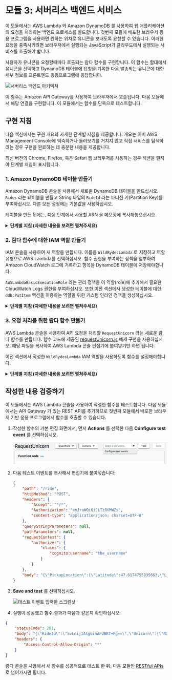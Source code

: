 # 모듈 3: 서버리스 백엔드 서비스

이 모듈에서는 AWS Lambda 와 Amazon DynamoDB 를 사용하여 웹 애플리케이션의 요청을 처리하는 백엔드 프로세스를 빌드합니다. 첫번째 모듈에 배포한 브라우저 응용 프로그램을 사용하면 원하는 위치로 유니콘을 보내도록 요청할 수 있습니다. 이러한 요청을 충족시키려면 브라우저에서 실행되는 JavaScript가 클라우드에서 실행되는 서비스를 호출해야 합니다.

사용자가 유니콘을 요청할때마다 호출되는 람다 함수를 구현합니다. 이 함수는 함대에서 유니콘을 선택하고 DynamoDB 테이블에 요청을 기록한 다음 발송되는 유니콘에 대한 세부 정보를 프론트엔드 응용프로그램에 응답합니다.

![서버리스 백엔드 아키텍쳐](../images/serverless-backend-architecture.png)

이 함수는 Amazon API Gateway를 사용하여 브라우저에서 호출됩니다. 다음 모듈에서 해당 연결을 구현합니다. 이 모듈에서는 함수를 단독으로 테스트합니다.

## 구현 지침

다음 섹션에서는 구현 개요와 자세한 단계별 지침을 제공합니다. 개요는 이미 AWS Management Console에 익숙하거나 둘러보기를 거치지 않고 직접 서비스를 탐색하려는 경우 구현을 완료하는 데 충분한 내용을 제공합니다.

최신 버전의 Chrome, Firefox, 혹은 Safari 웹 브라우저를 사용하는 경우 섹션을 펼쳐야 단계별 지침이 표시됩니다.

### 1. Amazon DynamoDB 테이블 만들기

Amazon DynamoDB 콘솔을 사용해서 새로운 DynamoDB 테이블을 만드십시오. `Rides` 라는 테이블을 만들고 String 타입의 `RideId` 라는 파티션 키(Partition Key)를 부여하십시오. 다른 모든 설정에는 기본값을 사용하십시오.

테이블을 만든 뒤에는, 다음 단계에서 사용할 ARN 을 메모장에 복사해놓으십시오.

<details>
<summary><strong>단계별 지침 (자세한 내용을 보려면 펼쳐주세요)</strong></summary><p>

1. AWS Management 콘솔에서, **Services** 를 선택한 다음 데이터베이스에서 **DynamoDB** 를 선택하십시오.

1. **Create table** 을 선택하십시오.

1. **Table name** 에 `Rides` 를 입력하십시오.

1. **Partition key** 에 대해 `RideId` 키 유형(key type) 으로 **String** 을 선택하십시오.

1. **Use default settings** 체크박스를 선택하고 **Create** 을 선택하십시오.

    ![테이블 만들기 스크린샷](../images/ddb-create-table.png)

1. 새 테이블의 개요 섹션 아래로 스크롤해서 **ARN** 을 확인하십시오. 다음 섹션에서 이것을 사용할 것입니다. 미리 메모장에 복사해놓는게 좋습니다.

</p></details>


### 2. 람다 함수에 대한 IAM 역할 만들기
IAM 콘솔을 사용하여 새 역할을 만듭니다. 이름을 `WildRydesLambda` 로 지정하고 역할 유형으로 AWS Lambda를 선택하십시오. 함수 권한을 부여하는 정책을 첨부하여 Amazon CloudWatch 로그에 기록하고 항목을 DynamoDB 테이블에 저장해야합니다.

`AWSLambdaBasicExecutionRole` 라는 관리 정책을 이 역할(role)에 추가해서 필요한 CloudWatch Logs 권한을 부여하십시오. 또한 이전 섹션에서 생성한 테이블에 대한 `ddb:PutItem` 액션을 허용하는 역할을 위한 커스텀 인라인 정책을 생성하십시오.

<details>
<summary><strong>단계별 지침 (자세한 내용을 보려면 펼쳐주세요)</strong></summary><p>

1. AWS Management Console 에서 **Services** 를 선택한 다음, Security, Identity & Compliance 섹션에서 **IAM** 을 선택하십시오.

1. 왼쪽 네비게이션바에서 **Roles** 을 선택하고 **Create new role** 를 선택하십시오.

1. 역할 유형(role type)으로 **AWS Lambda** 를 선택하십시오.

    **참고:** 역할 유형(role type)을 선택하면 AWS가 사용자를 대신해서 이 역할을 맡을 수 있도록 역할에 대한 신뢰 정책(trust policy)이 자동으로 생성됩니다. CLI, AWS CloudFormation 또는 다른 메커니즘을 사용해서 이 역할을 작성하는 경우 직접 신뢰 정책(trust policy)을 지정합니다.

1. **Filter** 압력란에 `AWSLambdaBasicExecutionRole` 를 입력하고 해당 역할 옆의 확인란을 선택하십시오.

1. **Next Step** 을 선택하십시오.

1. **Role name** 에 `WildRydesLambda` 를 입력하십시오.

1. **Create role** 을 선택하십시오.

1. 역할 페이지의 필터 입력칸에 `WildRydesLambda` 를 입력하고 방금 작성한 역할을 선택하십시오.

1. Permissions 탭에서 **Inline Policies** 섹션을 확장하고 **click here** 링크를 선택해서 새 인라인 정책을 만드십시오.

   ![인라인 정책 스크린샷](../images/inline-policies.png)

1. **Policy Generator** 가 선택되어 있는지 확인하고 **Select** 을 선택하십시오.

1. **AWS Service** 드롭다운 메뉴에서 **Amazon DynamoDB** 를 선택하십시오.

1. Actions 목록에서 **PutItem** 를 선택하십시오.

1. 이전 섹션에서 작성한 테이블의 ARN을 **Amazon Resource Name (ARN)** 입력칸에 붙여 넣으십시오.

    ![정책 생성기 스크린샷](../images/policy-generator.png)

1. **Add Statement** 를 선택하십시오.

1. **Next Step** 울 선택한 다음 **Apply Policy** 를 선택하십시오.

</p></details>

### 3. 요청 처리를 위한 람다 함수 만들기
AWS Lambda 콘솔을 사용하여 API 요청을 처리할 `RequestUnicorn` 라는 새로운 람다 함수를 만듭니다. 함수 코드에 제공된 [requestUnicorn.js](requestUnicorn.js) 예제 구현을 사용하십시오. 해당 파일을 복사하여 AWS Lambda 콘솔 편집기에 붙여넣기만 하면 됩니다.

이전 섹션에서 작성한 `WildRydesLambda` IAM 역할을 사용하도록 함수를 설정해야합니다.

<details>
<summary><strong>단계별 지침 (자세한 내용을 보려면 펼쳐주세요)</strong></summary><p>

1. **Services** 를 선택한 다음 Compute 섹션에서 **Lambda** 를 선택하십시오.

1. **Create a Lambda function** 를 선택하십시오.

1. **Author from scratch** 버튼을 선택하십시오.

1. 트리거를 지금 설정하지 마십시오. **Next** 를 선택하여 함수를 정의하는 부분을 진행합니다.

1. **Name** 입력칸에 `RequestRide` 를 입력하십시오.

1. description 입력칸은 옵션입니다.

1. **Runtime** 에 대해 **Node.js 6.10** 을 선택하십시오.

1. [requestUnicorn.js](requestUnicorn.js) 의 코드를 복사하여 코드 입력 영역에 붙여 넣으십시오.

    ![람다 함수 만들기 스크린샷](../images/create-lambda-function.png)

1. **Handler** 입력칸에 대해 `index.handler` 의 기본값을 그대로 둡니다.

1. **Existing Role** 드롭다운에서 `WildRydesLambda` 를 선택합니다.

1. **Next** 을 선택한 다음 리뷰 페이지에서 **Create function** 를 선택하십시오.

    ![핸들러와 역할 정의 스크린샷](../images/lambda-handler-and-role.png)

</p></details>

## 작성한 내용 검증하기

이 모듈에서는 AWS Lambda 콘솔을 사용하여 작성한 함수를 테스트합니다. 다음 모듈에서는 API Gateway 가 있는 REST API를 추가하므로 첫번째 모듈에서 배포한 브라우저 기반 응용 프로그램에서 함수를 호출할 수 있습니다.

1. 작성한 함수의 기본 편집 화면에서, 먼저 **Actions** 를 선택한 다음 **Configure test event** 를 선택하십시오.

    ![테스트 이벤트 설정](../images/configure-test-event.png)

1. 다음 테스트 이벤트를 복사해서 편집기에 붙여넣습니다:

    ```JSON
    {
        "path": "/ride",
        "httpMethod": "POST",
        "headers": {
            "Accept": "*/*",
            "Authorization": "eyJraWQiOiJLTzRVMWZs",
            "content-type": "application/json; charset=UTF-8"
        },
        "queryStringParameters": null,
        "pathParameters": null,
        "requestContext": {
            "authorizer": {
                "claims": {
                    "cognito:username": "the_username"
                }
            }
        },
        "body": "{\"PickupLocation\":{\"Latitude\":47.6174755835663,\"Longitude\":-122.28837066650185}}"
    }
    ```

1. **Save and test** 를 선택하십시오.

    ![테스트 이벤트 입력한 스크린샷](../images/input-test-event.png)

1. 실행이 성공했고 함수 결과가 다음과 같은지 확인하십시오:
```JSON
{
    "statusCode": 201,
    "body": "{\"RideId\":\"SvLnijIAtg6inAFUBRT+Fg==\",\"Unicorn\":{\"Name\":\"Rocinante\",\"Color\":\"Yellow\",\"Gender\":\"Female\"},\"Eta\":\"30 seconds\"}",
    "headers": {
        "Access-Control-Allow-Origin": "*"
    }
}
```

람다 콘솔을 사용해서 새 함수를 성공적으로 테스트 한 뒤, 다음 모듈인 [RESTful APIs](../4_RESTfulAPIs) 로 넘어가시면 됩니다.
